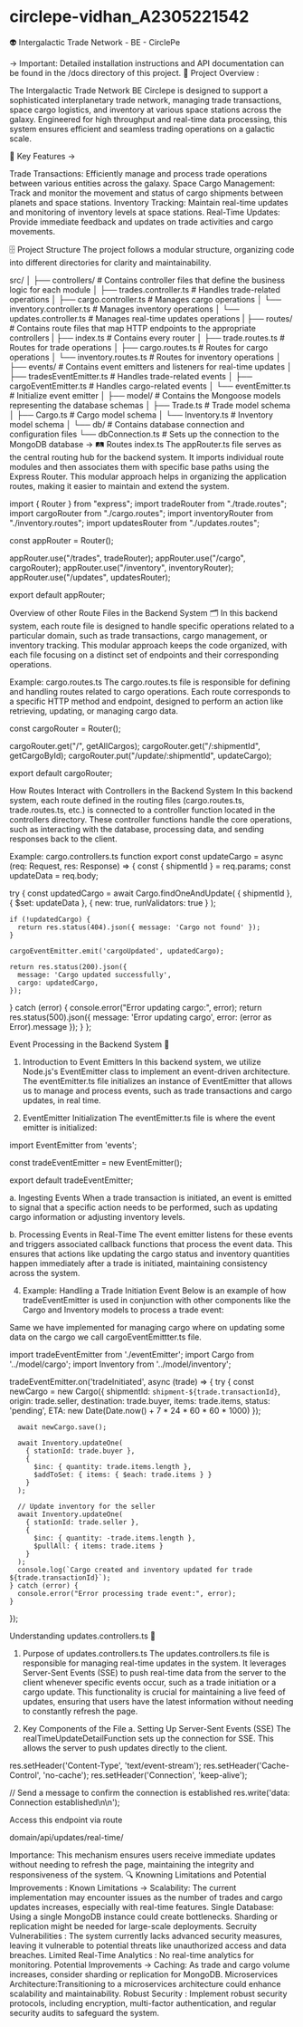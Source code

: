 # circlepe-vidhan_A2305221542
👽 Intergalactic Trade Network - BE - CirclePe

-> Important: Detailed installation instructions and API documentation can be found in the /docs directory of this project.
🌟 Project Overview :

The Intergalactic Trade Network BE Circlepe is designed to support a sophisticated interplanetary trade network, managing trade transactions, space cargo logistics, and inventory at various space stations across the galaxy. Engineered for high throughput and real-time data processing, this system ensures efficient and seamless trading operations on a galactic scale.

🚀 Key Features ->

Trade Transactions: Efficiently manage and process trade operations between various entities across the galaxy. Space Cargo Management: Track and monitor the movement and status of cargo shipments between planets and space stations. Inventory Tracking: Maintain real-time updates and monitoring of inventory levels at space stations. Real-Time Updates: Provide immediate feedback and updates on trade activities and cargo movements.

🗄️ Project Structure
The project follows a modular structure, organizing code into different directories for clarity and maintainability.

src/
│
├── controllers/           # Contains controller files that define the business logic for each module
│   ├── trades.controller.ts  # Handles trade-related operations
│   ├── cargo.controller.ts  # Manages cargo operations
│   └── inventory.controller.ts  # Manages inventory operations
│   └── updates.controller.ts  # Manages real-time updates operations 
|
├── routes/                # Contains route files that map HTTP endpoints to the appropriate controllers
|   ├── index.ts            # Contains every router
│   ├── trade.routes.ts     # Routes for trade operations
│   ├── cargo.routes.ts     # Routes for cargo operations
│   └── inventory.routes.ts # Routes for inventory operations
│
├── events/                # Contains event emitters and listeners for real-time updates
│   ├── tradesEventEmitter.ts # Handles trade-related events
│   ├── cargoEventEmitter.ts  # Handles cargo-related events
│   └── eventEmitter.ts     #  Initialize event emitter
│
├── model/                 # Contains the Mongoose models representing the database schemas
│   ├── Trade.ts            # Trade model schema
│   ├── Cargo.ts            # Cargo model schema
│   └── Inventory.ts        # Inventory model schema
│
└── db/                    # Contains database connection and configuration files
    └── dbConnection.ts     # Sets up the connection to the MongoDB database
-> 🛤️ Routes
index.ts
The appRouter.ts file serves as the central routing hub for the backend system. It imports individual route modules and then associates them with specific base paths using the Express Router. This modular approach helps in organizing the application routes, making it easier to maintain and extend the system.

import { Router } from "express";
import tradeRouter from "./trade.routes";
import cargoRouter from "./cargo.routes";
import inventoryRouter from "./inventory.routes";
import updatesRouter from "./updates.routes";

const appRouter = Router();

appRouter.use("/trades", tradeRouter);
appRouter.use("/cargo", cargoRouter);
appRouter.use("/inventory", inventoryRouter);
appRouter.use("/updates", updatesRouter);

export default appRouter;

Overview of other Route Files in the Backend System 🗂️
In this backend system, each route file is designed to handle specific operations related to a particular domain, such as trade transactions, cargo management, or inventory tracking. This modular approach keeps the code organized, with each file focusing on a distinct set of endpoints and their corresponding operations.

Example: cargo.routes.ts
The cargo.routes.ts file is responsible for defining and handling routes related to cargo operations. Each route corresponds to a specific HTTP method and endpoint, designed to perform an action like retrieving, updating, or managing cargo data.


const cargoRouter = Router();

cargoRouter.get("/", getAllCargos);
cargoRouter.get("/:shipmentId", getCargoById);
cargoRouter.put("/update/:shipmentId", updateCargo);

export default cargoRouter;

How Routes Interact with Controllers in the Backend System
In this backend system, each route defined in the routing files (cargo.routes.ts, trade.routes.ts, etc.) is connected to a controller function located in the controllers directory. These controller functions handle the core operations, such as interacting with the database, processing data, and sending responses back to the client.

Example: cargo.controllers.ts function
export const updateCargo = async (req: Request, res: Response) => {
  const { shipmentId } = req.params;
  const updateData = req.body;

  try {
    const updatedCargo = await Cargo.findOneAndUpdate(
      { shipmentId },
      { $set: updateData },
      { new: true, runValidators: true }
    );

    if (!updatedCargo) {
      return res.status(404).json({ message: 'Cargo not found' });
    }

    cargoEventEmitter.emit('cargoUpdated', updatedCargo);

    return res.status(200).json({
      message: 'Cargo updated successfully',
      cargo: updatedCargo,
    });
  } catch (error) {
    console.error("Error updating cargo:", error);
    return res.status(500).json({ message: 'Error updating cargo', error: (error as Error).message });
  }
};

Event Processing in the Backend System 📡
1. Introduction to Event Emitters
In this backend system, we utilize Node.js's EventEmitter class to implement an event-driven architecture. The eventEmitter.ts file initializes an instance of EventEmitter that allows us to manage and process events, such as trade transactions and cargo updates, in real time.

2. EventEmitter Initialization
The eventEmitter.ts file is where the event emitter is initialized:

import EventEmitter from 'events';

const tradeEventEmitter = new EventEmitter();

export default tradeEventEmitter;

a. Ingesting Events
When a trade transaction is initiated, an event is emitted to signal that a specific action needs to be performed, such as updating cargo information or adjusting inventory levels.

b. Processing Events in Real-Time
The event emitter listens for these events and triggers associated callback functions that process the event data. This ensures that actions like updating the cargo status and inventory quantities happen immediately after a trade is initiated, maintaining consistency across the system.

4. Example: Handling a Trade Initiation Event
Below is an example of how tradeEventEmitter is used in conjunction with other components like the Cargo and Inventory models to process a trade event:

Same we have implemented for managing cargo where on updating some data on the cargo we call cargoEventEmittter.ts file.

import tradeEventEmitter from './eventEmitter';
import Cargo from '../model/cargo';
import Inventory from '../model/inventory';

tradeEventEmitter.on('tradeInitiated', async (trade) => {
    try {
      const newCargo = new Cargo({
        shipmentId: `shipment-${trade.transactionId}`,
        origin: trade.seller,
        destination: trade.buyer,
        items: trade.items,
        status: 'pending',
        ETA: new Date(Date.now() + 7 * 24 * 60 * 60 * 1000) 
      });
  
      await newCargo.save();
  
      await Inventory.updateOne(
        { stationId: trade.buyer },
        {
          $inc: { quantity: trade.items.length },
          $addToSet: { items: { $each: trade.items } }
        }
      );
      
      // Update inventory for the seller
      await Inventory.updateOne(
        { stationId: trade.seller },
        {
          $inc: { quantity: -trade.items.length },
          $pullAll: { items: trade.items }
        }
      );
      console.log(`Cargo created and inventory updated for trade ${trade.transactionId}`);
    } catch (error) {
      console.error("Error processing trade event:", error);
    }
});

Understanding updates.controllers.ts 📡
1. Purpose of updates.controllers.ts
The updates.controllers.ts file is responsible for managing real-time updates in the system. It leverages Server-Sent Events (SSE) to push real-time data from the server to the client whenever specific events occur, such as a trade initiation or a cargo update. This functionality is crucial for maintaining a live feed of updates, ensuring that users have the latest information without needing to constantly refresh the page.

2. Key Components of the File
a. Setting Up Server-Sent Events (SSE)
The realTimeUpdateDetailFunction sets up the connection for SSE. This allows the server to push updates directly to the client.

res.setHeader('Content-Type', 'text/event-stream');
res.setHeader('Cache-Control', 'no-cache');
res.setHeader('Connection', 'keep-alive');

// Send a message to confirm the connection is established
res.write('data: Connection established\n\n');

Access this endpoint via route

 domain/api/updates/real-time/

Importance: This mechanism ensures users receive immediate updates without needing to refresh the page, maintaining the integrity and responsiveness of the system.
🔍 Knowning Limitations and Potential Improvements :
Known Limitations ->
Scalability: The current implementation may encounter issues as the number of trades and cargo updates increases, especially with real-time features.
Single Database: Using a single MongoDB instance could create bottlenecks. Sharding or replication might be needed for large-scale deployments.
Secruity Vulnerabilities : The system currently lacks advanced security measures, leaving it vulnerable to potential threats like unauthorized access and data breaches.
Limited Real-Time Analytics : No real-time analytics for monitoring.
Potential Improvements ->
Caching: As trade and cargo volume increases, consider sharding or replication for MongoDB.
Microservices Architecture:Transitioning to a microservices architecture could enhance scalability and maintainability.
Robust Security : Implement robust security protocols, including encryption, multi-factor authentication, and regular security audits to safeguard the system.



